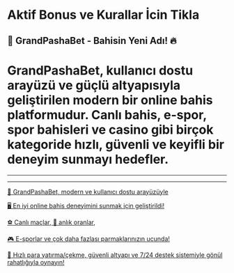# Aktif Bonus ve Kurallar İcin Tikla 

## 🎰 GrandPashaBet - Bahisin Yeni Adı! 🔥

# GrandPashaBet, kullanıcı dostu arayüzü ve güçlü altyapısıyla geliştirilen modern bir online bahis platformudur. Canlı bahis, e-spor, spor bahisleri ve casino gibi birçok kategoride hızlı, güvenli ve keyifli bir deneyim sunmayı hedefler.

---

<a href="https://cutt.ly/Grand2025-giris" title="Giriş">

---

🎲 GrandPashaBet, modern ve kullanıcı dostu arayüzüyle 

🖥 En iyi online bahis deneyimini sunmak için geliştirildi!

⚽️ Canlı maçlar, 🏀 anlık oranlar, 

🎮 E-sporlar ve çok daha fazlası parmaklarınızın ucunda!

💸 Hızlı para yatırma/çekme, güvenli altyapı ve 7/24 destek sistemiyle gönül rahatlığıyla oynayın!
